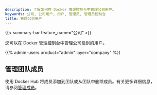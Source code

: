 ```yaml
---
description: 了解如何在 Docker 管理控制台中管理公司用户。
keywords: 公司, 公司用户, 用户, 管理员, 管理员控制台
title: 管理公司用户
---
```


{{< summary-bar feature_name="公司" >}}

您可以在 Docker 管理控制台中管理公司级别的用户。

{{% admin-users product="admin" layer="company" %}}

## 管理团队成员

使用 Docker Hub 将成员添加到团队或从团队中删除成员。有关更多详细信息，请参阅[管理成员](../organization/members.md#manage-members-on-a-team)。